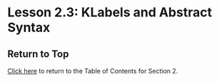 # Lesson 2.3: KLabels and Abstract Syntax

## Return to Top

[Click here](../README.md) to return to the Table of Contents for Section 2.
